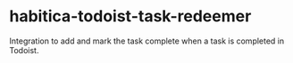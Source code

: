# habitica-todoist-task-redeemer
Integration to add and mark the task complete when a task is completed in Todoist.
